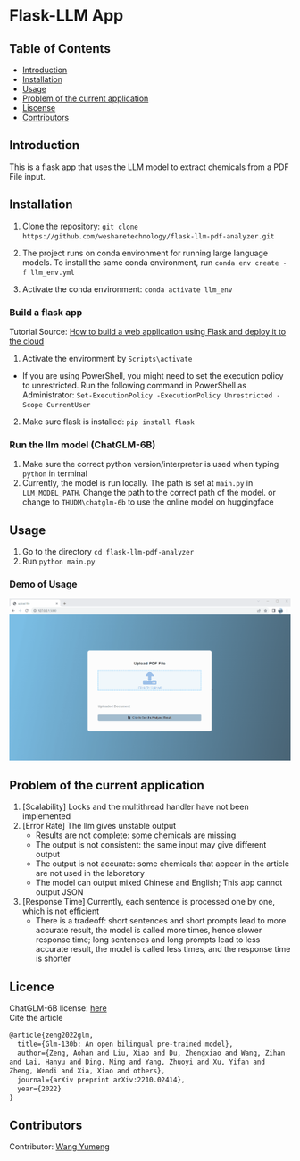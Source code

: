 # Flask-LLM App
## Table of Contents
- [Introduction](#introduction)
- [Installation](#installation)
- [Usage](#usage)
- [Problem of the current application](#problem-of-the-current-application)
- [Liscense](#liscence)
- [Contributors](#contributors)
## Introduction
This is a flask app that uses the LLM model to extract chemicals from a PDF File input.
## Installation
1. Clone the repository: `git clone https://github.com/wesharetechnology/flask-llm-pdf-analyzer.git`

2. The project runs on conda environment for running large language models. To install the same conda environment, run `conda env create -f llm_env.yml`

3. Activate the conda environment: `conda activate llm_env`
### Build a flask app
Tutorial Source: [How to build a web application using Flask and deploy it to the cloud](https://www.freecodecamp.org/news/how-to-build-a-web-application-using-flask-and-deploy-it-to-the-cloud-3551c985e492/)

1. Activate the environment by `Scripts\activate` 

  - If you are using PowerShell, you might need to set the execution policy to unrestricted. Run the following command in PowerShell as Administrator: `Set-ExecutionPolicy -ExecutionPolicy Unrestricted -Scope CurrentUser`

2. Make sure flask is installed: `pip install flask`

### Run the llm model (ChatGLM-6B)
1. Make sure the correct python version/interpreter is used when typing `python` in terminal
2. Currently, the model is run locally. The path is set at `main.py` in `LLM_MODEL_PATH`. Change the path to the correct path of the model. or change to `THUDM\chatglm-6b` to use the online model on huggingface
## Usage
1. Go to the directory `cd flask-llm-pdf-analyzer`
2. Run `python main.py`
### Demo of Usage
![](graphics/demo.gif)
## Problem of the current application
1. [Scalability] Locks and the multithread handler have not been implemented
2. [Error Rate] The llm gives unstable output
    - Results are not complete: some chemicals are missing
    - The output is not consistent: the same input may give different output
    - The output is not accurate: some chemicals that appear in the article are not used in the laboratory
    - The model can output mixed Chinese and English; This app cannot output JSON
3. [Response Time] Currently, each sentence is processed one by one, which is not efficient
    - There is a tradeoff: short sentences and short prompts lead to more accurate result, the model is called more times, hence slower response time; long sentences and long prompts lead to less accurate result, the model is called less times, and the response time is shorter
## Licence
ChatGLM-6B license: [here](https://github.com/THUDM/ChatGLM-6B/blob/main/MODEL_LICENSE)\
Cite the article
```
@article{zeng2022glm,
  title={Glm-130b: An open bilingual pre-trained model},
  author={Zeng, Aohan and Liu, Xiao and Du, Zhengxiao and Wang, Zihan and Lai, Hanyu and Ding, Ming and Yang, Zhuoyi and Xu, Yifan and Zheng, Wendi and Xia, Xiao and others},
  journal={arXiv preprint arXiv:2210.02414},
  year={2022}
}
```
## Contributors 
Contributor: [Wang Yumeng](https://github.com/Alexwwwwww)